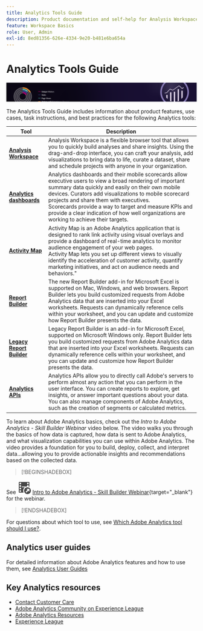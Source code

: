 ```yaml
---
title: Analytics Tools Guide
description: Product documentation and self-help for Analysis Workspace, Analytics dashboards (mobile app), Activity Map, and Report Builder.
feature: Workspace Basics
role: User, Admin
exl-id: 8ed81356-626e-4334-9e20-b481e6ba654a
---
```

# Analytics Tools Guide

![Banner](../../assets/doc_banner_analyze.png)

The Analytics Tools Guide includes information about product features, use cases, task instructions, and best practices for the following Analytics tools:

| Tool      | Description    |
|-----------|----------------|
| **[Analysis Workspace](/help/analyze/analysis-workspace/home.md)** | Analysis Workspace is a flexible browser tool that allows you to quickly build analyses and share insights. Using the drag-and-drop interface, you can craft your analysis, add visualizations to bring data to life, curate a dataset, share and schedule projects with anyone in your organization. |
| **[Analytics dashboards](/help/analyze/mobile-app/home.md)** | Analytics dashboards and their mobile scorecards allow executive users to view a broad rendering of important summary data quickly and easily on their own mobile devices. Curators add visualizations to mobile scorecard projects and share them with executives.  <br>Scorecards provide a way to target and measure KPIs and provide a clear indication of how well organizations are working to achieve their targets. |
| **[Activity Map](/help/analyze/activity-map/overview.md)** | Activity Map is an Adobe Analytics application that is designed to rank link activity using visual overlays and provide a dashboard of real-time analytics to monitor audience engagement of your web pages. <br>Activity Map lets you set up different views to visually identify the acceleration of customer activity, quantify marketing initiatives, and act on audience needs and behaviors." |
| **[Report Builder](/help/analyze/report-builder/rb-overview.md)** | The new Report Builder add-in for Microsoft Excel is supported on Mac, Windows, and web browsers. Report Builder lets you build customized requests from Adobe Analytics data that are inserted into your Excel worksheets. Requests can dynamically reference cells within your worksheet, and you can update and customize how Report Builder presents the data. |
| **[Legacy Report Builder](/help/analyze/legacy-report-builder/home.md)** |  Legacy Report Builder is an add-in for Microsoft Excel, supported on Microsoft Windows only. Report Builder lets you build customized requests from Adobe Analytics data that are inserted into your Excel worksheets. Requests can dynamically reference cells within your worksheet, and you can update and customize how Report Builder presents the data. |
| **[Analytics APIs](https://developer.adobe.com/analytics-apis/docs/2.0/)** | Analytics APIs allow you to directly call Adobe's servers to perform almost any action that you can perform in the user interface. You can create reports to explore, get insights, or answer important questions about your data. You can also manage components of Adobe Analytics, such as the creation of segments or calculated metrics. |

To learn about Adobe Analytics basics, check out the *Intro to Adobe Analytics - Skill Builder Webinar* video below. The video walks you through the basics of how data is captured, how data is sent to Adobe Analytics, and what visualization capabilities you can use within Adobe Analytics. The video provides a foundation for you to build, deploy, collect, and interpret data...allowing you to provide actionable insights and recommendations based on the collected data.


>[!BEGINSHADEBOX]

See ![VideoCheckedOut](/help/assets/icons/VideoCheckedOut.svg) [Intro to Adobe Analytics - Skill Builder Webinar](https://video.tv.adobe.com/v/27429/?quality=12&learn=on){target="_blank"} for the  webinar.

>[!ENDSHADEBOX]

For questions about which tool to use, see [Which Adobe Analytics tool should I use?](/help/analyze/get-started/which-analytics-tool.md).

## Analytics user guides

For detailed information about Adobe Analytics features and how to use them, see [Analytics User Guides](https://experienceleague.adobe.com/docs/analytics.html)

## Key Analytics resources

* [Contact Customer Care](https://experienceleague.adobe.com/?support-solution=Analytics#support)
* [Adobe Analytics Community on Experience League](https://experienceleaguecommunities.adobe.com/t5/adobe-analytics/ct-p/adobe-analytics-community)
* [Adobe Analytics Resources](https://experienceleaguecommunities.adobe.com/t5/adobe-analytics-discussions/adobe-analytics-resources/m-p/276666)
* [Experience League](https://landing.adobe.com/experience-league/)

